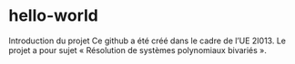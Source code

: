 # hello-world
Introduction du projet
Ce github a été créé dans le  cadre de l’UE 2I013. Le  projet a pour sujet « Résolution de systèmes polynomiaux bivariés ».
